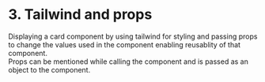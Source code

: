 # 3. Tailwind and props

Displaying a card component by using tailwind for styling and passing props to change the values used in the component enabling reusablity of that component.  
Props can be mentioned while calling the component and is passed as an object to the component.